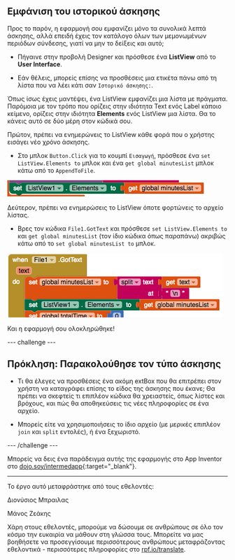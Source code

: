 ## Εμφάνιση του ιστορικού άσκησης

Προς το παρόν, η εφαρμογή σου εμφανίζει μόνο τα συνολικά λεπτά άσκησης, αλλά επειδή έχεις τον κατάλογο όλων των μεμονωμένων περιόδων σύνδεσης, γιατί να μην το δείξεις και αυτό;

+ Πήγαινε στην προβολή Designer και πρόσθεσε ένα **ListView** από το **User Interface**.

+ Εάν θέλεις, μπορείς επίσης να προσθέσεις μια ετικέτα πάνω από τη λίστα που να λέει κάτι σαν `Ιστορικό άσκησης:`.

Όπως ίσως έχεις μαντέψει, ένα ListView εμφανίζει μια λίστα με πράγματα. Παρόμοια με τον τρόπο που ορίζεις στην ιδιότητα Text ενός Label κάποιο κείμενο, ορίζεις στην ιδιότητα **Elements** ενός ListView μια λίστα. Θα το κάνεις αυτό σε δύο μέρη στον κώδικά σου.

Πρώτον, πρέπει να ενημερώνεις το ListView κάθε φορά που ο χρήστης εισάγει νέο χρόνο άσκησης.

+ Στο μπλοκ `Button.Click` για το κουμπί `Εισαγωγή`, πρόσθεσε ένα `set ListView.Elements to` μπλοκ και ένα `get global minutesList` μπλοκ κάτω από το `AppendToFile`.

![](images/s8UpdateListViewEls.png)

Δεύτερον, πρέπει να ενημερώσεις το ListView όποτε φορτώνεις το αρχείο λίστας.

+ Βρες τον κώδικα `File1.GotText` και πρόσθεσε `set ListView.Elements to` και `get global minutesList` (τον ίδιο κώδικα όπως παραπάνω) ακριβώς κάτω από το `set global minutesList to` μπλοκ.

![](images/s8SetListViewEls.png)

Και η εφαρμογή σου ολοκληρώθηκε!

--- challenge ---

## Πρόκληση: Παρακολούθησε τον τύπο άσκησης

+ Τι θα έλεγες να προσθέσεις ένα ακόμη extBox που θα επιτρέπει στον χρήστη να καταγράφει επίσης το είδος της άσκησης που έκανε; Θα πρέπει να σκεφτείς τι επιπλέον κώδικα θα χρειαστείς, όπως λίστες και βρόχους, και πώς θα αποθηκεύσεις τις νέες πληροφορίες σε ένα αρχείο.

+ Μπορείς είτε να χρησιμοποιήσεις το ίδιο αρχείο (με μερικές επιπλέον `join` και `split` εντολές), ή ένα ξεχωριστό.

--- /challenge ---

Μπορείς να δεις ένα παράδειγμα αυτής της εφαρμογής στο App Inventor στο [dojo.soy/intermedapp](http://dojo.soy/intermedapp){:target="_blank"}.


***
Το έργο αυτό μεταφράστηκε από τους εθελοντές:

Διονύσιος Μπραιλας

Μάνος Ζεάκης

Χάρη στους εθελοντές, μπορούμε να δώσουμε σε ανθρώπους σε όλο τον κόσμο την ευκαιρία να μάθουν στη γλώσσα τους. Μπορείτε να μας βοηθήσετε να προσεγγίσουμε περισσότερους ανθρώπους μεταφράζοντας εθελοντικά - περισσότερες πληροφορίες στο [rpf.io/translate](https://rpf.io/translate).
